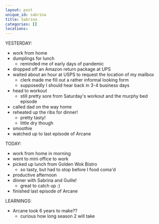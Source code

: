 ```yaml
---
layout: post
unique_id: sabrina
title: Sabrina
categories: []
locations: 
---
```


YESTERDAY:
* work from home
* dumplings for lunch
  * reminded me of early days of pandemic
* dropped off an Amazon return package at UPS
* waited about an hour at USPS to request the location of my mailbox
  * clerk made me fill out a rather informal looking form
  * supposedly I should hear back in 3-4 business days
* head to workout
  * still pretty sore from Saturday's workout and the murphy bed episode
* called dad on the way home
* reheated up the ribs for dinner!
  * pretty tasty!
  * little dry though
* smoothie
* watched up to last episode of Arcane

TODAY:
* work from home in morning
* went to mini office to work
* picked up lunch from Golden Wok Bistro
  * so tasty, but had to stop before I food coma'd
* productive afternoon
* dinner with Sabrina and Guille!
  * great to catch up :)
* finished last episode of Arcane

LEARNINGS:
* Arcane took 6 years to make??
  * curious how long season 2 will take
